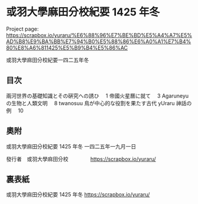 # 或羽󠄀大學麻󠄁田分󠄁校󠄁紀要󠄁 1425 年冬

Project page: https://scrapbox.io/yuraru/%E6%88%96%E7%BE%BD%E5%A4%A7%E5%AD%B8%E9%BA%BB%E7%94%B0%E5%88%86%E6%A0%A1%E7%B4%80%E8%A6%811425%E5%B9%B4%E5%86%AC

或羽󠄀大學麻󠄁田分󠄁校󠄁紀要󠄁一四二五年冬

## 目次󠄁

兩河世界の基礎知識とその硏究への誘ひ　 1
帝󠄁國火星曆に就て　 3
Agaruneyu の生物と人類󠄀文󠄁明󠄁　 8
twanosuu 鳥が中心的な役割を果たす古代 yUraru 神󠄀話の例　 10

## 奧附

或羽󠄀大學麻󠄁田分󠄁校󠄁紀要󠄁 1425 年冬
一四二五年一九月󠄁一日

發行者󠄁　或羽󠄀大學麻󠄁田分󠄁校󠄁
　　　　https://scrapbox.io/yuraru/

## 裏表紙

或羽󠄀大學麻󠄁田分󠄁校󠄁紀要󠄁 1425 年冬
https://scrapbox.io/yuraru/
